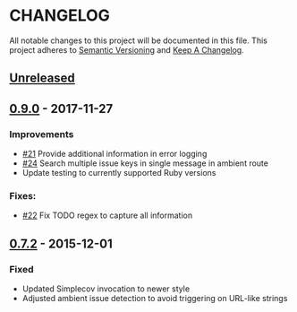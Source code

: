 # CHANGELOG

All notable changes to this project will be documented in this file.
This project adheres to [Semantic Versioning] and [Keep A Changelog].

## [Unreleased]

## [0.9.0] - 2017-11-27
### Improvements
- [#21] Provide additional information in error logging
- [#24] Search multiple issue keys in single message in ambient route
- Update testing to currently supported Ruby versions

### Fixes:
- [#22] Fix TODO regex to capture all information

## [0.7.2] - 2015-12-01
### Fixed
- Updated Simplecov invocation to newer style
- Adjusted ambient issue detection to avoid triggering on URL-like strings

[#24]: https://github.com/esigler/lita-jira/pull/24
[#22]: https://github.com/esigler/lita-jira/pull/22
[#21]: https://github.com/esigler/lita-jira/pull/21
[Unreleased]: https://github.com/esigler/lita-jira/compare/v0.9.0...HEAD
[0.9.0]: https://github.com/esigler/lita-jira/compare/v0.8.1...v0.9.0
[0.7.2]: https://github.com/esigler/lita-jira/compare/v0.7.1...v0.7.2
[Semantic Versioning]: http://semver.org/
[Keep A Changelog]: http://keepachangelog.com/
